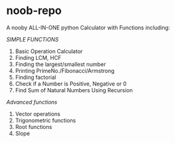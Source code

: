 # noob-repo
A nooby ALL-IN-ONE python Calculator with
Functions including:

*SIMPLE FUNCTiONS*
1. Basic Operation Calculator
2. Finding LCM, HCF
3. Finding the largest/smallest number
4. Printing PrimeNo./Fibonacci/Armstrong
5. Finding factorial
6. Check if a Number is Positive, Negative or 0
7. Find Sum of Natural Numbers Using Recursion

*Advanced functions*
1. Vector operations
2. Trigonometric functions
3. Root functions
4. Slope
